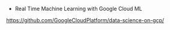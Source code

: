 - Real Time Machine Learning with Google Cloud ML

https://github.com/GoogleCloudPlatform/data-science-on-gcp/